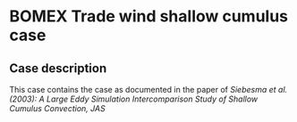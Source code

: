 # BOMEX Trade wind shallow cumulus case

## Case description
This case contains the case as documented in the paper of *Siebesma et al. (2003): A Large Eddy Simulation Intercomparison Study of Shallow Cumulus Convection, JAS*

